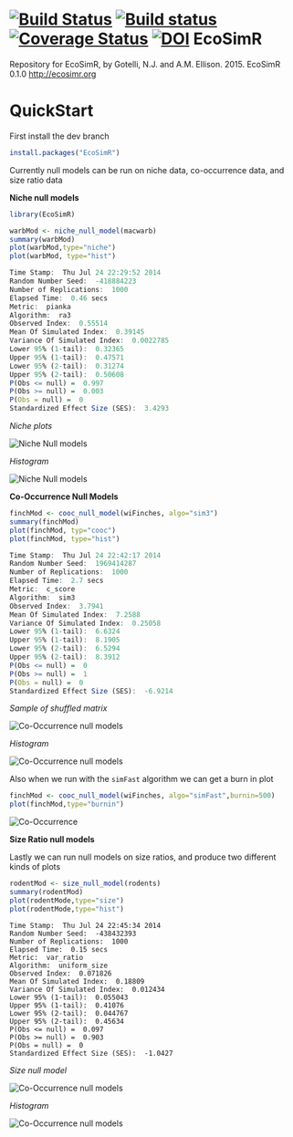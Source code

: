 [![Build Status](https://travis-ci.org/GotelliLab/EcoSimR.svg?branch=master)](https://travis-ci.org/GotelliLab/EcoSimR)
[![Build status](https://ci.appveyor.com/api/projects/status/fc5qpu8v3b1ku4ud?svg=true)](https://ci.appveyor.com/project/emhart/ecosimr)
[![Coverage Status](https://coveralls.io/repos/GotelliLab/EcoSimR/badge.svg?branch=master)](https://coveralls.io/r/GotelliLab/EcoSimR?branch=master)
[![DOI](https://zenodo.org/badge/doi/10.5281/zenodo.16636.svg)](http://dx.doi.org/10.5281/zenodo.16636)
EcoSimR
=======

Repository for EcoSimR, by Gotelli, N.J. and A.M. Ellison. 2015. EcoSimR 0.1.0  http://ecosimr.org

QuickStart
=======

First install the dev branch
```r
install.packages("EcoSimR")
```
Currently null models can be run on niche data, co-occurrence data, and size ratio data
 
**Niche null models**
```r
library(EcoSimR)

warbMod <- niche_null_model(macwarb)
summary(warbMod)
plot(warbMod,type="niche")
plot(warbMod, type="hist")
```
```r
Time Stamp:  Thu Jul 24 22:29:52 2014 
Random Number Seed:  -418884223 
Number of Replications:  1000 
Elapsed Time:  0.46 secs 
Metric:  pianka 
Algorithm:  ra3 
Observed Index:  0.55514 
Mean Of Simulated Index:  0.39145 
Variance Of Simulated Index:  0.0022785 
Lower 95% (1-tail):  0.32365 
Upper 95% (1-tail):  0.47571 
Lower 95% (2-tail):  0.31274 
Upper 95% (2-tail):  0.50608 
P(Obs <= null) =  0.997 
P(Obs >= null) =  0.003 
P(Obs = null) =  0 
Standardized Effect Size (SES):  3.4293 

```

*Niche plots*

![Niche Null models](inst/niche.png)

*Histogram*

![Niche Null models](inst/niche_hist.png)

**Co-Occurrence Null Models**

```r
finchMod <- cooc_null_model(wiFinches, algo="sim3")
summary(finchMod)
plot(finchMod, typ="cooc")
plot(finchMod, type="hist")
```

```r
Time Stamp:  Thu Jul 24 22:42:17 2014 
Random Number Seed:  1969414287 
Number of Replications:  1000 
Elapsed Time:  2.7 secs 
Metric:  c_score 
Algorithm:  sim3 
Observed Index:  3.7941 
Mean Of Simulated Index:  7.2588 
Variance Of Simulated Index:  0.25058 
Lower 95% (1-tail):  6.6324 
Upper 95% (1-tail):  8.1905 
Lower 95% (2-tail):  6.5294 
Upper 95% (2-tail):  8.3912 
P(Obs <= null) =  0 
P(Obs >= null) =  1 
P(Obs = null) =  0 
Standardized Effect Size (SES):  -6.9214 

```

*Sample of shuffled matrix*

![Co-Occurrence null models](inst/cooc.png)

*Histogram*

![Co-Occurrence null models](inst/cooc_hist.png)

Also when we run with the `simFast` algorithm we can get a burn in plot

```r
finchMod <- cooc_null_model(wiFinches, algo="simFast",burnin=500)
plot(finchMod,type="burnin")
```
![Co-Occurrence ](inst/burnin.png)

**Size Ratio null models**

Lastly we can run null models on size ratios, and produce two different kinds of plots

```r
rodentMod <- size_null_model(rodents)
summary(rodentMod)
plot(rodentMode,type="size")
plot(rodentMode,type="hist")
```
```
Time Stamp:  Thu Jul 24 22:45:34 2014 
Random Number Seed:  -438432393 
Number of Replications:  1000 
Elapsed Time:  0.15 secs 
Metric:  var_ratio 
Algorithm:  uniform_size 
Observed Index:  0.071826 
Mean Of Simulated Index:  0.18809 
Variance Of Simulated Index:  0.012434 
Lower 95% (1-tail):  0.055043 
Upper 95% (1-tail):  0.41076 
Lower 95% (2-tail):  0.044767 
Upper 95% (2-tail):  0.45634 
P(Obs <= null) =  0.097 
P(Obs >= null) =  0.903 
P(Obs = null) =  0 
Standardized Effect Size (SES):  -1.0427 
```

*Size null model*

![Co-Occurrence null models](inst/size.png)


*Histogram*

![Co-Occurrence null models](inst/size_hist.png)
